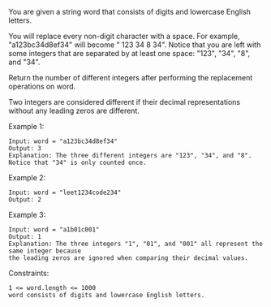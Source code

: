 You are given a string word that consists of digits and lowercase English letters.

You will replace every non-digit character with a space. For example, "a123bc34d8ef34" will become " 123 34 8 34". Notice that you are left with some integers that are separated by at least one space: "123", "34", "8", and "34".

Return the number of different integers after performing the replacement operations on word.

Two integers are considered different if their decimal representations without any leading zeros are different.

Example 1:

    Input: word = "a123bc34d8ef34"
    Output: 3
    Explanation: The three different integers are "123", "34", and "8". Notice that "34" is only counted once.

Example 2:

    Input: word = "leet1234code234"
    Output: 2

Example 3:

    Input: word = "a1b01c001"
    Output: 1
    Explanation: The three integers "1", "01", and "001" all represent the same integer because
    the leading zeros are ignored when comparing their decimal values.

Constraints:

    1 <= word.length <= 1000
    word consists of digits and lowercase English letters.
